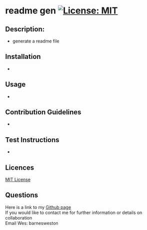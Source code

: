 # readme gen  [![License: MIT](https://img.shields.io/badge/License-MIT-yellow.svg)](https://opensource.org/licenses/MIT)
  ## Description:  
  - generate a readme file

  ## Installation   
  - 

  ## Usage   
  - 

  ## Contribution Guidelines
  - 

  ## Test Instructions
  - 

  ## Licences
  [MIT License](https://choosealicense.com/licenses/mit/)

  ## Questions
  Here is a link to my [Github page](https://github.com/bkwes)  
  If you would like to contact me for further information or details on collaboration  
  Email Wes: barnesweston
